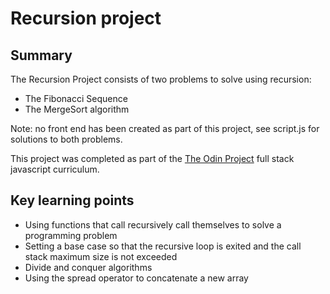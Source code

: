 # Recursion project

## Summary

The Recursion Project consists of two problems to solve using recursion:

- The Fibonacci Sequence
- The MergeSort algorithm

Note: no front end has been created as part of this project, see script.js for solutions to both problems.

This project was completed as part of the [The Odin Project](https://www.theodinproject.com/) full stack javascript curriculum.

## Key learning points

- Using functions that call recursively call themselves to solve a programming problem
- Setting a base case so that the recursive loop is exited and the call stack maximum size is not exceeded
- Divide and conquer algorithms
- Using the spread operator to concatenate a new array
